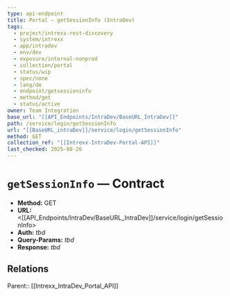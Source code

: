```yaml
---
type: api-endpoint
title: Portal — getSessionInfo (IntraDev)
tags:
  - project/intrexx-rest-discovery
  - system/intrexx
  - app/intradev
  - env/dev
  - exposure/internal-nonprod
  - collection/portal
  - status/wip
  - spec/none
  - lang/de
  - endpoint/getsessioninfo
  - method/get
  - status/active
owner: Team Integration
base_url: "[[API_Endpoints/IntraDev/BaseURL_IntraDev]]"
path: /service/login/getSessionInfo
url: "[[BaseURL_intraDev]]/service/login/getSessionInfo"
method: GET
collection_ref: "[[Intrexx-IntraDev-Portal-API]]"
last_checked: 2025-08-26
---
```


# `getSessionInfo` — Contract
- **Method:** GET  
- **URL:** <[[API_Endpoints/IntraDev/BaseURL_IntraDev]]/service/login/getSessionInfo>  
- **Auth:** _tbd_  
- **Query-Params:** _tbd_  
- **Response:** _tbd_

## Relations
Parent:: [[Intrexx_IntraDev_Portal_API]]
